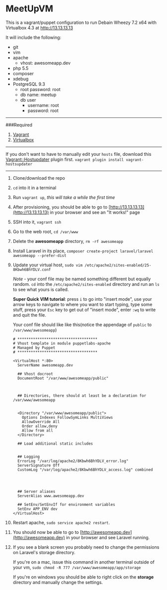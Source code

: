 MeetUpVM
========
This is a vagrant/puppet configuration to run Debain Wheezy 7.2 x64 with Virtualbox 4.3 at http://13.13.13.13

It will include the following:

 - git
 - vim
 - apache
 	- vhost: awesomeapp.dev 
 - php 5.5
 - composer
 - xdebug
 - PostgreSQL 9.3
 	- root password: root
 	- db name: meetup
 	- db user
	 	- username: root
	 	- password: root

---
###Required

1. [Vagrant](http://www.vagrantup.com/downloads.html)
2. [Virtualbox](https://www.virtualbox.org/wiki/Downloads)

---

If you don't want to have to manually edit your `hosts` file, download this [Vagrant::Hostupdater](https://github.com/cogitatio/vagrant-hostsupdater) plugin first. `vagrant plugin install vagrant-hostsupdater`

---

1. Clone/download the repo

2. `cd` into it in a terminal

3. Run `vagrant up`, *this will take a while the first time*

4. After provisioning, you should be able to go to [http://13.13.13.13](http://13.13.13.13) in your browser and see an "It works!" page

4. SSH into it, `vagrant ssh`

5. Go to the web root, `cd /var/www`

6. Delete the **awesomeapp** directory, `rm -rf awesomeapp`

6. Install Laravel in its place, `composer create-project laravel/laravel awesomeapp --prefer-dist`

7. Update your virtual host, `sudo vim /etc/apache2/sites-enabled/25-8Kbwh6BhYDLV.conf` 

	*Note* - your conf file may be named something different but equally random. `cd` into the `/etc/apache2/sites-enabled` directory and run an `ls` to see what yours is called. 
	
	**Super Quick VIM tutorial**: press `i` to go into "insert mode", use your arrow keys to navigate to where you want to start typing, type some stuff, press your `Esc` key to get out of "insert mode", enter `:wq` to write and quit the file. 

	Your conf file should like like this(notice the appendage of `public` to `/var/www/awesomeapp`)

	```ApacheConf
	# ************************************
	# Vhost template in module puppetlabs-apache
	# Managed by Puppet
	# ************************************

	<VirtualHost *:80>
	  ServerName awesomeapp.dev

	  ## Vhost docroot
	  DocumentRoot "/var/www/awesomeapp/public"



	  ## Directories, there should at least be a declaration for /var/www/awesomeapp


	  <Directory "/var/www/awesomeapp/public">
	    Options Indexes FollowSymLinks MultiViews
	    AllowOverride All
	    Order allow,deny
	    Allow from all
	  </Directory>

	  ## Load additional static includes


	  ## Logging
	  ErrorLog "/var/log/apache2/8Kbwh6BhYDLV_error.log"
	  ServerSignature Off
	  CustomLog "/var/log/apache2/8Kbwh6BhYDLV_access.log" combined




	  ## Server aliases
	  ServerAlias www.awesomeapp.dev

	  ## SetEnv/SetEnvIf for environment variables
	  SetEnv APP_ENV dev
	</VirtualHost>
	```

8. Restart apache, `sudo service apache2 restart`. 

9. You should now be able to go to [http://awesomeapp.dev](http://awesomeapp.dev) in your browser and see Laravel running. 

10. If you see a blank screen you probably need to change the permissions on Laravel's storage directory. 

	If you're on a mac, issue this command in another terminal outside of your vm, `sudo chmod -R 777 /var/www/awesomeapp/app/storage`

	If you're on windows you should be able to right click on the **storage** directory and manually change the settings. 
